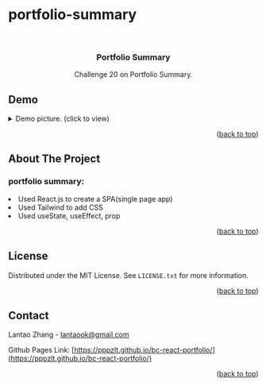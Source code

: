 # portfolio-summary


<!-- PROJECT LOGO -->
<br />
<div align="center">
  <h3 align="center">Portfolio Summary</h3>
 
  <p align="center">
    Challenge 20 on Portfolio Summary.

  </p>
</div>



## Demo
 <details>
  <summary>Demo picture. (click to view)</summary>
<img src="./assets/deployedapp.png" alt="demo">
</details>
<p align="right">(<a href="#readme-top">back to top</a>)</p>

<!-- ABOUT THE PROJECT -->
## About The Project


### portfolio summary:
<li>Used React.js to create a SPA(single page app)
<li>Used Tailwind to add CSS
<li>Used useState, useEffect, prop



<p align="right">(<a href="#readme-top">back to top</a>)</p>





<!-- LICENSE -->
## License

Distributed under the MIT License. See `LICENSE.txt` for more information.

<p align="right">(<a href="#readme-top">back to top</a>)</p>



<!-- CONTACT -->
## Contact

Lantao Zhang - lantaook@gmail.com

Github Pages Link: [https://pppzlt.github.io/bc-react-portfolio/](https://pppzlt.github.io/bc-react-portfolio/)

<p align="right">(<a href="#readme-top">back to top</a>)</p>





